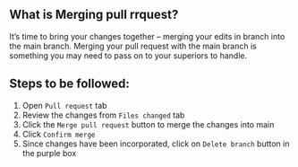 ## What is Merging pull rrquest?
It’s time to bring your changes together – merging your edits in branch into the main branch.
Merging your pull request with the main branch is something you may need to pass on to your superiors to handle.

## Steps to be followed:
1. Open ```Pull request``` tab
2. Review the changes from ```Files changed``` tab
3. Click the ```Merge pull request``` button to merge the changes into main
4. Click ```Confirm merge```
5. Since changes have been incorporated, click on ```Delete branch``` button in the purple box
